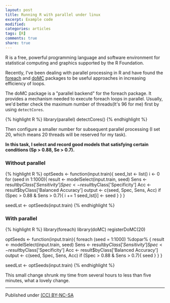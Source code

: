 ```yaml
---
layout: post
title: Running R with parallel under linux
excerpt: Example code
modified:
categories: articles
tags: [R]
comments: true
share: true
---
```


R is a free, powerful programming language and software environment for statistical computing and graphics supported by the R Foundation.

Recently, I've been dealing with parallel processing in R and have found the [foreach](https://cran.r-project.org/web/packages/foreach/foreach.pdf) and [doMC](https://cran.r-project.org/web/packages/doMC/doMC.pdf) packages to be useful approaches in increasing efficiency of loops. 

The doMC package is a "parallel backend" for the foreach package. It provides a mechanism needed to execute foreach loops in parallel. Usually, we'd better check the maximum number of threads(It's 96 for me) first by using `detectCores`.

{% highlight R %}
library(parallel)
detectCores()
{% endhighlight %}

Then configure a smaller number for subsequent parallel processing (I set 20, which means 20 threads will be reserved for my task). 


**In this task, I select and record good models that satisfying certain conditions (Sp > 0.88, Se > 0.7).**


### Without parallel
{% highlight R %}
optSeeds <- function(input.train){
  seed_lst <- list()
  i <- 0
  for (seed in 1:1000){
    result <- modelSelect(input.train, seed)
    Sens <- result$byClass['Sensitivity']
    Spec <- result$byClass['Specificity']
    Acc <- result$byClass['Balanced Accuracy']
    output <- c(seed, Spec, Sens, Acc)
    if (Spec > 0.88 & Sens > 0.7){
    	i += 1
    	seed_lst[i] <- seed
    }
  }
}

seedLst <- optSeeds(input.train)
{% endhighlight %}

### With parallel
{% highlight R %}
library(foreach)
library(doMC)
registerDoMC(20)

optSeeds <- function(input.train){
  foreach (seed = 1:1000) %dopar% {
    result <- modelSelect(input.train, seed)
    Sens <- result$byClass['Sensitivity']
    Spec <- result$byClass['Specificity']
    Acc <- result$byClass['Balanced Accuracy']
    output <- c(seed, Spec, Sens, Acc)
    if (Spec > 0.88 & Sens > 0.7){
	seed
    }
  }
}

seedLst <- optSeeds(input.train)
{% endhighlight %}


This small change shrunk my time from several hours to less than five minutes, what a lovely change.  

---
Published under <a rel="license" href="http://creativecommons.org/licenses/by-nc-sa/3.0/">(CC) BY-NC-SA </a>
